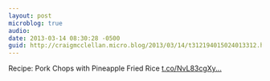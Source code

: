 ```yaml
---
layout: post
microblog: true
audio: 
date: 2013-03-14 08:30:28 -0500
guid: http://craigmcclellan.micro.blog/2013/03/14/t312194015024013312.html
---
```

Recipe: Pork Chops with Pineapple Fried Rice [t.co/NvL83cgXy...](http://t.co/NvL83cgXyC)
